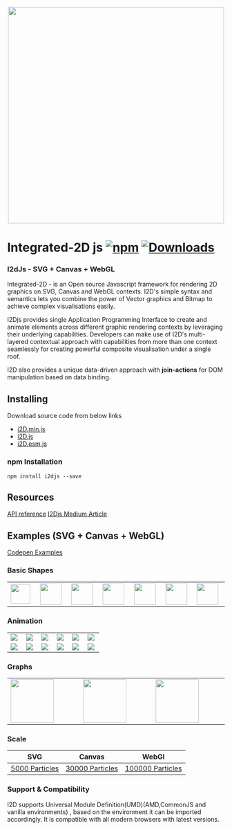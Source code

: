 <p align="center"> 
  <img src="https://github.com/I2Djs/I2Djs/blob/master/i2djsLogo.png" width=500>
</p>

# Integrated-2D js [![npm](https://img.shields.io/npm/v/i2djs.svg)](https://www.npmjs.com/package/i2djs) [![Downloads](https://img.shields.io/npm/dm/i2djs.svg)](https://www.npmjs.com/package/i2djs)

### I2dJs - SVG + Canvas + WebGL


Integrated-2D - is an Open source Javascript framework for rendering 2D graphics on SVG, Canvas and WebGL contexts. I2D's simple syntax and semantics lets you combine the power of Vector graphics and Bitmap to achieve complex visualisations easily.

I2Djs provides single Application Programming Interface to create and animate elements across different graphic rendering contexts by leveraging their underlying capabilities. Developers can make use of I2D's multi-layered contextual approach with capabilities from more than one context seamlessly for creating powerful composite visualisation under a single roof.

I2D also provides a unique data-driven approach with **join-actions** for DOM manipulation based on data binding.

## Installing

Download source code from below links

* [i2D.min.js](https://raw.githubusercontent.com/I2djs/I2D/master/dist/i2d.min.js)
* [i2D.js](https://raw.githubusercontent.com/I2djs/I2D/master/dist/i2d.js) 
* [i2D.esm.js](https://raw.githubusercontent.com/I2djs/I2D/master/dist/i2d.esm.js)

### npm Installation
```
npm install i2djs --save
```

## Resources
[API reference](https://github.com/I2Djs/I2Djs/wiki)
[I2Djs Medium Article](https://medium.com/@narayanaswamy14/i2djs-integrated-2d-js-328549ef642)

Examples (SVG + Canvas + WebGL)
---
[Codepen Examples](https://codepen.io/tag/i2djs/2/)

### Basic Shapes
<table>
    <tr>
        <td width="10%"><a href="https://i2djs.github.io/I2Djs/examples/canvas/shapes.html"><img width="45" src="https://i2djs.github.io/I2Djs/examples/snaps/square.png"></a></td>
        <td width="10%"><a href="https://i2djs.github.io/I2Djs/examples/canvas/shapes.html"><img width="50" src="https://i2djs.github.io/I2Djs/examples/snaps/circle.png"></a></td>
        <td width="10%"><a href="https://i2djs.github.io/I2Djs/examples/canvas/shapes.html"><img width="50" src="https://i2djs.github.io/I2Djs/examples/snaps/line.png"></a></td>
      <td width="10%"><a href="https://i2djs.github.io/I2Djs/examples/canvas/shapes.html"><img width="50" src="https://i2djs.github.io/I2Djs/examples/snaps/polygon.png"></a></td>
      <td width="10%"><a href="https://i2djs.github.io/I2Djs/examples/canvas/shapes.html"><img width="50" src="https://i2djs.github.io/I2Djs/examples/snaps/ellipse.png"></a></td>
      <td width="10%"><a href="https://i2djs.github.io/I2Djs/examples/canvas/shapes.html"><img width="50" src="https://i2djs.github.io/I2Djs/examples/snaps/image.png"></a></td>
      <td width="10%"><a href="https://i2djs.github.io/I2Djs/examples/canvas/text.html"><img width="50" src="https://i2djs.github.io/I2Djs/examples/snaps/text.png"></a></td>
    </tr>
</table>

### Animation 
<table>
    <tr>
      <td width="15%"><a href="https://codepen.io/nswamy14/pen/BVxjog"><img src="https://i2djs.github.io/I2Djs/examples/snaps/attributeAnimation.gif"></a></td>
      <td width="15%"><a href="https://codepen.io/nswamy14/pen/PEyvyK"><img src="https://i2djs.github.io/I2Djs/examples/snaps/circleMoveMent.gif"></a></td>
      <td width="15%"><a href="https://i2djs.github.io/I2Djs/examples/canvas/mouseEvent2.html"><img src="https://i2djs.github.io/I2Djs/examples/snaps/mouse2Animation.gif"></a></td>
      <td width="15%"><a href="https://i2djs.github.io/I2Djs/examples/canvas/mouseEvent.html"><img src="https://i2djs.github.io/I2Djs/examples/snaps/mouseAnimation.gif"></a></td>
      <td width="15%"><a href="https://i2djs.github.io/I2Djs/examples/canvas/image.html"><img src="https://i2djs.github.io/I2Djs/examples/snaps/imageAnimation.gif"></a></td>
      <td width="15%"><a href="https://i2djs.github.io/I2Djs/examples/canvas/pathAnimator.html"><img  src="https://i2djs.github.io/I2Djs/examples/snaps/PathAnimation.gif"></a></td>
    </tr>
  <tr>
    <td width="15%"><a href="https://i2djs.github.io/I2Djs/examples/canvas/pathMorph.html"><img  src="https://i2djs.github.io/I2Djs/examples/snaps/PathMorphAnimation.gif"></a></td>
    <td width="15%"><a href="https://i2djs.github.io/I2Djs/examples/canvas/solarSystem.html"><img  src="https://i2djs.github.io/I2Djs/examples/snaps/solarAnimation.gif"></a></td>
    <td width="15%"><a href="https://i2djs.github.io/I2Djs/examples/canvas/distortion.html"><img  src="https://i2djs.github.io/I2Djs/examples/snaps/distortion.gif"></a></td>
    <td width="15%"><a href="https://i2djs.github.io/I2Djs/examples/canvas/radarAnimation.html"><img  src="https://i2djs.github.io/I2Djs/examples/snaps/radarScanner.gif"></a></td>
    <td width="15%"><a href="https://i2djs.github.io/I2Djs/examples/canvas/sparklesAnimation.html"><img  src="https://i2djs.github.io/I2Djs/examples/snaps/sparkles.gif"></a></td>
    <td width="15%"><a href="https://i2djs.github.io/I2Djs/examples/webGL/I2dAnimation.html"><img  src="https://i2djs.github.io/I2Djs/examples/snaps/I2DAnimation.gif"></a></td>
  </tr>
</table>

### Graphs
<table>
    <tr>
        <td width="15%"><a href="https://i2djs.github.io/I2Djs/examples/canvas/graph.html"><img width="100" src="https://i2djs.github.io/I2Djs/examples/snaps/graph.gif"></a></td>
        <td width="15%"><a href="https://i2djs.github.io/I2Djs/examples/webGL/hugegraph.html"><img width="100" src="https://i2djs.github.io/I2Djs/examples/snaps/hugeGraph.gif"></a></td>
        <td width="15%"><a href="https://i2djs.github.io/I2Djs/examples/canvas/networkSystem.html"><img width="100" src="https://i2djs.github.io/I2Djs/examples/snaps/graphAnimation.gif"></a></td>
    </tr>
</table>

### Scale
| SVG  | Canvas |  WebGl |
| ------------- | ------------- | ------------- |
|  [5000 Particles ](https://i2djs.github.io/I2Djs/examples/svg/distortion2.html) | [30000 Particles ](https://i2djs.github.io/I2Djs/examples/canvas/distortion2.html)  | [100000 Particles ](https://i2djs.github.io/I2Djs/examples/webGL/distortion2.html) |

### Support & Compatibility
I2D supports Universal Module Definition(UMD)(AMD,CommonJS and vanilla environments) , based on the environment it can be imported accordingly.
It is compatible with all modern browsers with latest versions.
